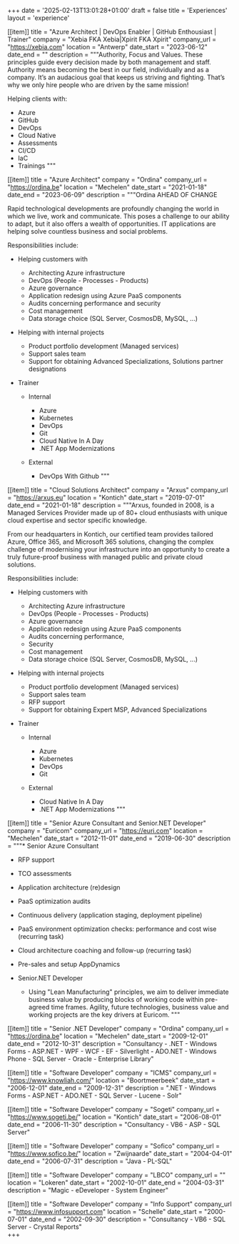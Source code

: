 +++
date = '2025-02-13T13:01:28+01:00'
draft = false
title = 'Experiences'
layout = 'experience'

[[item]]
  title = "Azure Architect | DevOps Enabler | GitHub Enthousiast | Trainer"
  company = "Xebia FKA Xebia|Xpirit FKA Xpirit"
  company_url = "https://xebia.com"
  location = "Antwerp"
  date_start = "2023-06-12"
  date_end = ""
  description = """Authority, Focus and Values. These principles guide every decision made by both management and staff. Authority means becoming the best in our field, individually and as a company. It’s an audacious goal that keeps us striving and fighting. That’s why we only hire people who are driven by the same mission!

Helping clients with:

* Azure
* GitHub
* DevOps
* Cloud Native
* Assessments
* CI/CD
* IaC
* Trainings
"""

[[item]]
  title = "Azure Architect"
  company = "Ordina"
  company_url = "https://ordina.be"
  location = "Mechelen"
  date_start = "2021-01-18"
  date_end = "2023-06-09"
  description = """Ordina AHEAD OF CHANGE

Rapid technological developments are profoundly changing the world in which we live, work and communicate. This poses a challenge to our ability to adapt, but it also offers a wealth of opportunities. IT applications are helping solve countless business and social problems.

Responsibilities include:

* Helping customers with
  
  * Architecting Azure infrastructure
  * DevOps (People - Processes - Products)
  * Azure governance
  * Application redesign using Azure PaaS components
  * Audits concerning performance and security
  * Cost management
  * Data storage choice (SQL Server, CosmosDB, MySQL, ...)
  
* Helping with internal projects

  * Product portfolio development (Managed services)
  * Support sales team
  * Support for obtaining Advanced Specializations, Solutions partner designations

* Trainer
  
  * Internal

    * Azure
    * Kubernetes
    * DevOps
    * Git
    * Cloud Native In A Day
    * .NET App Modernizations

  * External

    * DevOps With Github
"""

[[item]]
  title = "Cloud Solutions Architect"
  company = "Arxus"
  company_url = "https://arxus.eu"
  location = "Kontich"
  date_start = "2019-07-01"
  date_end = "2021-01-18"
  description = """Arxus, founded in 2008, is a Managed Services Provider made up of 80+ cloud enthusiasts with unique cloud expertise and sector specific knowledge.

From our headquarters in Kontich, our certified team provides tailored Azure, Office 365, and Microsoft 365 solutions, changing the complex challenge of modernising your infrastructure into an opportunity to create a truly future-proof business with managed public and private cloud solutions.

Responsibilities include:

* Helping customers with
  
  * Architecting Azure infrastructure
  * DevOps (People - Processes - Products)
  * Azure governance
  * Application redesign using Azure PaaS components
  * Audits concerning performance,
  * Security
  * Cost management
  * Data storage choice (SQL Server, CosmosDB, MySQL, ...)
  
* Helping with internal projects

  * Product portfolio development (Managed services)
  * Support sales team
  * RFP support
  * Support for obtaining Expert MSP, Advanced Specializations

* Trainer
  
  * Internal

    * Azure
    * Kubernetes
    * DevOps
    * Git

  * External

    * Cloud Native In A Day
    * .NET App Modernizations
"""

[[item]]
  title = "Senior Azure Consultant and Senior.NET Developer"
  company = "Euricom"
  company_url = "https://euri.com"
  location = "Mechelen"
  date_start = "2012-11-01"
  date_end = "2019-06-30"
  description = """* Senior Azure Consultant
  * RFP support
  * TCO assessments
  * Application architecture (re)design
  * PaaS optimization audits
  * Continuous delivery (application staging, deployment pipeline)
  * PaaS environment optimization checks: performance and cost wise (recurring task)
  * Cloud architecture coaching and follow-up (recurring task)
  * Pre-sales and setup AppDynamics 

* Senior.NET Developer
  * Using "Lean Manufacturing" principles, we aim to deliver immediate business value by producing blocks of working code within pre-agreed time frames. Agility, future technologies, business value and working projects are the key drivers at Euricom.
"""

[[item]]
  title = "Senior .NET Developer"
  company = "Ordina"
  company_url = "https://ordina.be"
  location = "Mechelen"
  date_start = "2009-12-01"
  date_end = "2012-10-31"
  description = "Consultancy - .NET - Windows Forms - ASP.NET - WPF - WCF - EF - Silverlight - ADO.NET - Windows Phone - SQL Server - Oracle - Enterprise Library"

[[item]]
  title = "Software Developer"
  company = "ICMS"
  company_url = "https://www.knowliah.com/"
  location = "Boortmeerbeek"
  date_start = "2006-12-01"
  date_end = "2009-12-31"
  description = ".NET - Windows Forms - ASP.NET - ADO.NET - SQL Server - Lucene - Solr"  

[[item]]
  title = "Software Developer"
  company = "Sogeti"
  company_url = "https://www.sogeti.be/"
  location = "Kontich"
  date_start = "2006-08-01"
  date_end = "2006-11-30"
  description = "Consultancy - VB6 - ASP - SQL Server"  

[[item]]
  title = "Software Developer"
  company = "Sofico"
  company_url = "https://www.sofico.be/"
  location = "Zwijnaarde"
  date_start = "2004-04-01"
  date_end = "2006-07-31"
  description = "Java - PL-SQL"

[[item]]
  title = "Software Developer"
  company = "LBCO"
  company_url = ""
  location = "Lokeren"
  date_start = "2002-10-01"
  date_end = "2004-03-31"
  description = "Magic - eDeveloper - System Engineer"  

[[item]]
  title = "Software Developer"
  company = "Info Support"
  company_url = "https://www.infosupport.com"
  location = "Schelle"
  date_start = "2000-07-01"
  date_end = "2002-09-30"
  description = "Consultancy - VB6 - SQL Server - Crystal Reports"  
+++